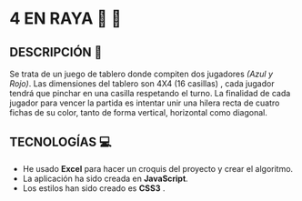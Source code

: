 # 4 EN RAYA :large_blue_circle: :red_circle:
## DESCRIPCIÓN :page_with_curl:
Se trata de un juego de tablero donde compiten dos jugadores *(Azul y Rojo)*. Las dimensiones del tablero son 4X4 (16 casillas) , cada jugador tendrá que pinchar en una casilla respetando el turno. La finalidad de cada jugador para vencer la partida es intentar unir una hilera recta de cuatro fichas de su color, tanto de forma vertical, horizontal como diagonal.

## TECNOLOGÍAS :computer:
- He usado **Excel** para hacer un croquis del proyecto y crear el algoritmo.
- La aplicación ha sido creada en **JavaScript**.
- Los estilos han sido creado es **CSS3** .



